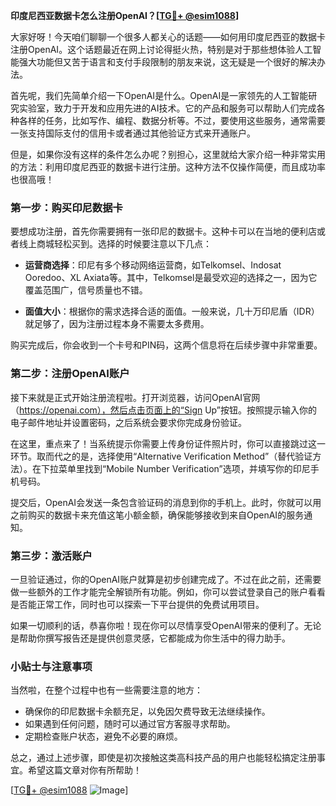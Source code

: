 **印度尼西亚数据卡怎么注册OpenAI？[[TG💪+ @esim1088](https://t.me/s/esim1088)]**

大家好呀！今天咱们聊聊一个很多人都关心的话题——如何用印度尼西亚的数据卡注册OpenAI。这个话题最近在网上讨论得挺火热，特别是对于那些想体验人工智能强大功能但又苦于语言和支付手段限制的朋友来说，这无疑是一个很好的解决办法。

首先呢，我们先简单介绍一下OpenAI是什么。OpenAI是一家领先的人工智能研究实验室，致力于开发和应用先进的AI技术。它的产品和服务可以帮助人们完成各种各样的任务，比如写作、编程、数据分析等。不过，要使用这些服务，通常需要一张支持国际支付的信用卡或者通过其他验证方式来开通账户。

但是，如果你没有这样的条件怎么办呢？别担心，这里就给大家介绍一种非常实用的方法：利用印度尼西亚的数据卡进行注册。这种方法不仅操作简便，而且成功率也很高哦！

### **第一步：购买印尼数据卡**

要想成功注册，首先你需要拥有一张印尼的数据卡。这种卡可以在当地的便利店或者线上商城轻松买到。选择的时候要注意以下几点：

- **运营商选择**：印尼有多个移动网络运营商，如Telkomsel、Indosat Ooredoo、XL Axiata等。其中，Telkomsel是最受欢迎的选择之一，因为它覆盖范围广，信号质量也不错。
  
- **面值大小**：根据你的需求选择合适的面值。一般来说，几十万印尼盾（IDR）就足够了，因为注册过程本身不需要太多费用。

购买完成后，你会收到一个卡号和PIN码，这两个信息将在后续步骤中非常重要。

### **第二步：注册OpenAI账户**

接下来就是正式开始注册流程啦。打开浏览器，访问OpenAI官网（https://openai.com），然后点击页面上的“Sign Up”按钮。按照提示输入你的电子邮件地址并设置密码，之后系统会要求你完成身份验证。

在这里，重点来了！当系统提示你需要上传身份证件照片时，你可以直接跳过这一环节。取而代之的是，选择使用“Alternative Verification Method”（替代验证方法）。在下拉菜单里找到“Mobile Number Verification”选项，并填写你的印尼手机号码。

提交后，OpenAI会发送一条包含验证码的消息到你的手机上。此时，你就可以用之前购买的数据卡来充值这笔小额金额，确保能够接收到来自OpenAI的服务通知。

### **第三步：激活账户**

一旦验证通过，你的OpenAI账户就算是初步创建完成了。不过在此之前，还需要做一些额外的工作才能完全解锁所有功能。例如，你可以尝试登录自己的账户看看是否能正常工作，同时也可以探索一下平台提供的免费试用项目。

如果一切顺利的话，恭喜你啦！现在你可以尽情享受OpenAI带来的便利了。无论是帮助你撰写报告还是提供创意灵感，它都能成为你生活中的得力助手。

### **小贴士与注意事项**

当然啦，在整个过程中也有一些需要注意的地方：

- 确保你的印尼数据卡余额充足，以免因欠费导致无法继续操作。
- 如果遇到任何问题，随时可以通过官方客服寻求帮助。
- 定期检查账户状态，避免不必要的麻烦。

总之，通过上述步骤，即使是初次接触这类高科技产品的用户也能轻松搞定注册事宜。希望这篇文章对你有所帮助！

[[TG💪+ @esim1088](https://t.me/s/esim1088) ![Image](https://i.postimg.cc/4NQfJmqS/Snipaste-2025-05-13-00-14-12.png)]